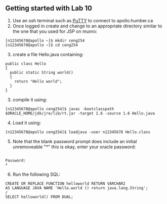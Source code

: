 ## Getting started with Lab 10
1. Use an ssh terminal such as <a href="https://www.chiark.greenend.org.uk/~sgtatham/putty/latest.html">PuTTY</a> to connect to apollo.humber.ca
2. Once logged in create and change to an appropriate directory similar to the one that you used for JSP on munro:
```
[n12345678@apollo ~]$ mkdir ceng254
[n12345678@apollo ~]$ cd ceng254
```
3. create a file Hello.java containing:
```
public class Hello
{
  public static String world()
  {
    return "Hello world";
  }
}

```
3. compile it using:
```
[n12345678@apollo ceng254]$ javac -bootclasspath $ORACLE_HOME/jdk/jre/lib/rt.jar -target 1.6 -source 1.6 Hello.java
```
4. Load it using:
```
[n12345678@apollo ceng254]$ loadjava -user n12345678 Hello.class
```
5. Note that the blank password prompt does include an initial unremoveable "*" this is okay, enter your oracle password:
```

Password:
*
```
6. Run the following SQL:
```
CREATE OR REPLACE FUNCTION helloworld RETURN VARCHAR2
AS LANGUAGE JAVA NAME 'Hello.world () return java.lang.String';
/
SELECT helloworld() FROM DUAL;
```
